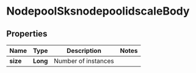 # NodepoolSksnodepoolidscaleBody

## Properties
Name | Type | Description | Notes
------------ | ------------- | ------------- | -------------
**size** | **Long** | Number of instances | 

